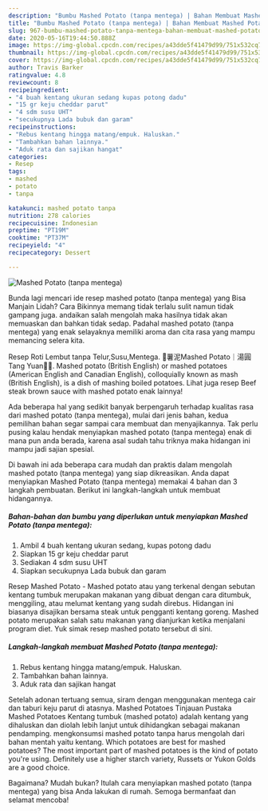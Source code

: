```yaml
---
description: "Bumbu Mashed Potato (tanpa mentega) | Bahan Membuat Mashed Potato (tanpa mentega) Yang Enak Dan Mudah"
title: "Bumbu Mashed Potato (tanpa mentega) | Bahan Membuat Mashed Potato (tanpa mentega) Yang Enak Dan Mudah"
slug: 967-bumbu-mashed-potato-tanpa-mentega-bahan-membuat-mashed-potato-tanpa-mentega-yang-enak-dan-mudah
date: 2020-05-16T19:44:50.888Z
image: https://img-global.cpcdn.com/recipes/a43dde5f41479d99/751x532cq70/mashed-potato-tanpa-mentega-foto-resep-utama.jpg
thumbnail: https://img-global.cpcdn.com/recipes/a43dde5f41479d99/751x532cq70/mashed-potato-tanpa-mentega-foto-resep-utama.jpg
cover: https://img-global.cpcdn.com/recipes/a43dde5f41479d99/751x532cq70/mashed-potato-tanpa-mentega-foto-resep-utama.jpg
author: Travis Barker
ratingvalue: 4.8
reviewcount: 8
recipeingredient:
- "4 buah kentang ukuran sedang kupas potong dadu"
- "15 gr keju cheddar parut"
- "4 sdm susu UHT"
- "secukupnya Lada bubuk dan garam"
recipeinstructions:
- "Rebus kentang hingga matang/empuk. Haluskan."
- "Tambahkan bahan lainnya."
- "Aduk rata dan sajikan hangat"
categories:
- Resep
tags:
- mashed
- potato
- tanpa

katakunci: mashed potato tanpa 
nutrition: 278 calories
recipecuisine: Indonesian
preptime: "PT19M"
cooktime: "PT37M"
recipeyield: "4"
recipecategory: Dessert

---
```



![Mashed Potato (tanpa mentega)](https://img-global.cpcdn.com/recipes/a43dde5f41479d99/751x532cq70/mashed-potato-tanpa-mentega-foto-resep-utama.jpg)

Bunda lagi mencari ide resep mashed potato (tanpa mentega) yang Bisa Manjain Lidah? Cara Bikinnya memang tidak terlalu sulit namun tidak gampang juga. andaikan salah mengolah maka hasilnya tidak akan memuaskan dan bahkan tidak sedap. Padahal mashed potato (tanpa mentega) yang enak selayaknya memiliki aroma dan cita rasa yang mampu memancing selera kita.

Resep Roti Lembut tanpa Telur,Susu,Mentega. 💛薯泥Mashed Potato｜湯圓Tang Yuan🐹💕. Mashed potato (British English) or mashed potatoes (American English and Canadian English), colloquially known as mash (British English), is a dish of mashing boiled potatoes. Lihat juga resep Beef steak brown sauce with mashed potato enak lainnya!

Ada beberapa hal yang sedikit banyak berpengaruh terhadap kualitas rasa dari mashed potato (tanpa mentega), mulai dari jenis bahan, kedua pemilihan bahan segar sampai cara membuat dan menyajikannya. Tak perlu pusing kalau hendak menyiapkan mashed potato (tanpa mentega) enak di mana pun anda berada, karena asal sudah tahu triknya maka hidangan ini mampu jadi sajian spesial.


Di bawah ini ada beberapa cara mudah dan praktis dalam mengolah mashed potato (tanpa mentega) yang siap dikreasikan. Anda dapat menyiapkan Mashed Potato (tanpa mentega) memakai 4 bahan dan 3 langkah pembuatan. Berikut ini langkah-langkah untuk membuat hidangannya.

<!--inarticleads1-->

##### Bahan-bahan dan bumbu yang diperlukan untuk menyiapkan Mashed Potato (tanpa mentega):

1. Ambil 4 buah kentang ukuran sedang, kupas potong dadu
1. Siapkan 15 gr keju cheddar parut
1. Sediakan 4 sdm susu UHT
1. Siapkan secukupnya Lada bubuk dan garam


Resep Mashed Potato - Mashed potato atau yang terkenal dengan sebutan kentang tumbuk merupakan makanan yang dibuat dengan cara ditumbuk, menggiling, atau melumat kentang yang sudah direbus. Hidangan ini biasanya disajikan bersama steak untuk pengganti kentang goreng. Mashed potato merupakan salah satu makanan yang dianjurkan ketika menjalani program diet. Yuk simak resep mashed potato tersebut di sini. 

<!--inarticleads2-->

##### Langkah-langkah membuat Mashed Potato (tanpa mentega):

1. Rebus kentang hingga matang/empuk. Haluskan.
1. Tambahkan bahan lainnya.
1. Aduk rata dan sajikan hangat


Setelah adonan tertuang semua, siram dengan menggunakan mentega cair dan taburi keju parut di atasnya. Mashed Potatoes Tinjauan Pustaka Mashed Potatoes Kentang tumbuk (mashed potato) adalah kentang yang dihaluskan dan diolah lebih lanjut untuk dihidangkan sebagai makanan pendamping. mengkonsumsi mashed potato tanpa harus mengolah dari bahan mentah yaitu kentang. Which potatoes are best for mashed potatoes? The most important part of mashed potatoes is the kind of potato you&#39;re using. Definitely use a higher starch variety, Russets or Yukon Golds are a good choice. 

Bagaimana? Mudah bukan? Itulah cara menyiapkan mashed potato (tanpa mentega) yang bisa Anda lakukan di rumah. Semoga bermanfaat dan selamat mencoba!
